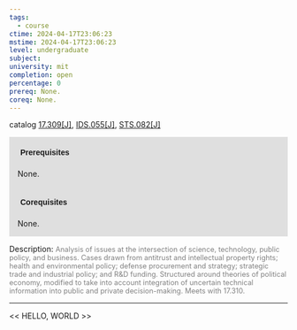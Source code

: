 ```yaml
---
tags:
  - course
ctime: 2024-04-17T23:06:23
mstime: 2024-04-17T23:06:23
level: undergraduate
subject: 
university: mit
completion: open
percentage: 0
prereq: None.
coreq: None.
---
```


catalog [17.309[J]](http://student.mit.edu/catalog/m17a.html#17.309), [IDS.055[J]](http://student.mit.edu/catalog/mIDSa.html#IDS.055), [STS.082[J]](http://student.mit.edu/catalog/mSTSa.html#STS.082)

<span style="display: block; padding: 15px; background-color: rgb(100, 100, 100, 0.2);"><font id="m_prereq1571_0" style="display: block; font-family: Arial, sans-serif; font-weight: bold; padding: 5px">Prerequisites</font><br><span id="prereq1571_0">None.</span></span>
<span style="display: block; padding: 15px; background-color: rgb(100, 100, 100, 0.2);"><font id="m_coreq1571_0" style="display: block; font-family: Arial, sans-serif; font-weight: bold; padding: 5px">Corequisites</font><br><span id="coreq1571_0">None.</span></span>

<font style="">Description:</font>
<font style="color: grey; font-size: 0.8rem;">Analysis of issues at the intersection of science, technology, public policy, and business. Cases drawn from antitrust and intellectual property rights; health and environmental policy; defense procurement and strategy; strategic trade and industrial policy; and R&amp;D funding. Structured around theories of political economy, modified to take into account integration of uncertain technical information into public and private decision-making. Meets with 17.310.</font>



---

<< HELLO, WORLD >>
